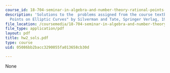 ```yaml
---
course_id: 18-704-seminar-in-algebra-and-number-theory-rational-points-on-elliptic-curves-fall-2004
description: 'Solutions to the  problems assigned from the course textbook: "Rational
  Points on Elliptic Curves" by Silverman and Tate, Springer Verlag, 1992.'
file_location: /coursemedia/18-704-seminar-in-algebra-and-number-theory-rational-points-on-elliptic-curves-fall-2004/05086bb2bacc3290055fa013658cb30d_hw2_sols.pdf
file_type: application/pdf
layout: pdf
title: hw2_sols.pdf
type: course
uid: 05086bb2bacc3290055fa013658cb30d

---
```

None